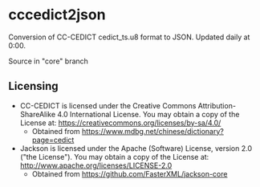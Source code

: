 # cccedict2json

Conversion of CC-CEDICT cedict_ts.u8 format to JSON. Updated daily at 0:00.

Source in "core" branch

## Licensing

* CC-CEDICT is licensed under the Creative Commons Attribution-ShareAlike 4.0 International License. You may obtain a copy of the License at: https://creativecommons.org/licenses/by-sa/4.0/
    * Obtained from https://www.mdbg.net/chinese/dictionary?page=cedict
* Jackson is licensed under the Apache (Software) License, version 2.0 ("the License"). You may obtain a copy of the License at: http://www.apache.org/licenses/LICENSE-2.0
    * Obtained from https://github.com/FasterXML/jackson-core

